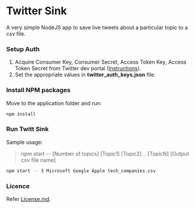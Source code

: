 # Twitter Sink

A very simple NodeJS app to save live tweets about a particular topic to a csv file.  

### Setup Auth
1. Acquire Consumer Key, Consumer Secret, Access Token Key, Access Token Secret from Twitter dev portal ([Instructions](https://dev.twitter.com/oauth/overview/application-owner-access-tokens)).  
1. Set the appropriate values in **twitter_auth_keys.json** file.  

### Install NPM packages
Move to the application folder and run:
```bash
npm install
```

### Run Twitt Sink
Sample usage: 
> npm start -- [Number of topics] [Topic1] [Topic2] .. [TopicN] [Output csv file name]
```bash
npm start -- 3 Microsoft Google Apple tech_companies.csv
```

### Licence
Refer [License.md](./License.md).